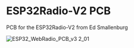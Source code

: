 # ESP32Radio-V2 PCB
PCB for the ESP32Radio-V2 from Ed Smallenburg

![ESP32_WebRadio_PCB_v3 2_01](https://user-images.githubusercontent.com/14356332/200154388-d73d5ee6-fb64-46e0-a4de-ef9e7894c342.jpg)
